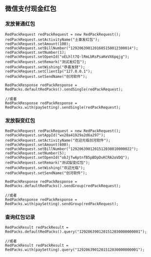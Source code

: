 ## 微信支付现金红包

### 发放普通红包

    RedPackRequest redPackRequest = new RedPackRequest();
    redPackRequest.setActivityName("土豪发红包");
    redPackRequest.setAmount(100);
    redPackRequest.setBillNumber("1292063901201605150012300014");
    redPackRequest.setNumber(1);
    redPackRequest.setOpenId("oELhlt7Q-lRmLbRsPsaKeVX6pqjg");
    redPackRequest.setRemark("测试发红包");
    redPackRequest.setWishing("恭喜发财");
    redPackRequest.setClientIp("127.0.0.1");
    redPackRequest.setSendName("创河软件");

    RedPackResponse redPackResponse = RedPacks.defaultRedPacks().sendSingle(redPackRequest);

	//或者
	RedPackResponse redPackResponse = RedPacks.with(paySetting).sendSingle(redPackRequest);

### 发放裂变红包

    RedPackRequest redPackRequest = new RedPackRequest();
    redPackRequest.setAppId("wx28a41929a2d6a297");
    redPackRequest.setActivityName("欢迎光临创河软件");
    redPackRequest.setAmount(600);
    redPackRequest.setBillNumber("1292063901201512030010000022");
    redPackRequest.setNumber(5);
    redPackRequest.setOpenId("obJjTwAptnfB5pBDpDuKCRA2oVDQ");
    redPackRequest.setRemark("测试裂变红包");
    redPackRequest.setWishing("欢迎光临");
    redPackRequest.setSendName("创河软件");

    RedPackResponse redPackResponse = RedPacks.defaultRedPacks().sendGroup(redPackRequest);
	
	//或者
	RedPackResponse redPackResponse = RedPacks.with(paySetting).sendGroup(redPackRequest);

### 查询红包记录

    RedPackResult redPackResult = RedPacks.defaultRedPacks().query("1292063901201512030000000001");
	
	//或者
	RedPackResult redPackResult = RedPacks.with(paySetting).query("1292063901201512030000000001");

